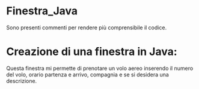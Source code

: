 # Finestra_Java
Sono presenti commenti per rendere più comprensibile il codice.
# Creazione di una finestra in Java:
Questa finestra mi permette di prenotare un volo aereo inserendo il numero del volo, orario partenza e arrivo, compagnia
e se si desidera una descrizione.
